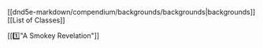 [[dnd5e-markdown/compendium/backgrounds/backgrounds|backgrounds]]
[[List of Classes]]

[[1️⃣"A Smokey Revelation"]]
